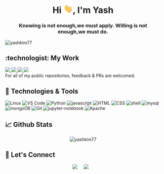 <h1 align="center"> Hi <img src="https://raw.githubusercontent.com/yashkim77/yashkim77/master/wave.gif" width="30px">, I'm Yash </h1>

<h3 align="center">Knowing is not enough,we must apply. Willing is not enough,we must do.</h3>
<p align="left"> <img src="https://komarev.com/ghpvc/?username=yashkim77" alt="yashkim77" /> </p>

<h2>:technologist: My Work </h2>
<p>
  <a href="https://github.com/yashkim77/question-answering-web-app">
     <img src="https://github-readme-stats.vercel.app/api/pin/?username=yashkim77&repo=question-answering-web-app&title_color=ffffff&text_color=c9cacc&icon_color=2bbc8a&bg_color=1d1f21" height=130 />
  </a>
  <a href="https://github.com/yashkim77/StackOverflow-assistant-bot">
     <img src="https://github-readme-stats.vercel.app/api/pin/?username=yashkim77&repo=StackOverflow-assistant-bot&title_color=ffffff&text_color=c9cacc&icon_color=2bbc8a&bg_color=1d1f21" height=130 />
  </a>
  <a href="https://github.com/yashkim77/Predict-tags-on-StackOverflow">
     <img src="https://github-readme-stats.vercel.app/api/pin/?username=yashkim77&repo=Predict-tags-on-StackOverflow&title_color=ffffff&text_color=c9cacc&icon_color=2bbc8a&bg_color=1d1f21" height=130 />
  </a>
  <a href="https://github.com/yashkim77/AV_Food_Demand_Challenge">
     <img src="https://github-readme-stats.vercel.app/api/pin/?username=yashkim77&repo=AV_Food_Demand_Challenge&title_color=ffffff&text_color=c9cacc&icon_color=2bbc8a&bg_color=1d1f21" height=130 />
  </a>
 <br>
 For all of my public repositories, feedback & PRs are welcomed.
</p>

## 🔧 Technologies & Tools

![Linux](https://img.shields.io/badge/OS-Linux-informational?style=flat&logo=linux&logoColor=white)
![VS Code](https://img.shields.io/badge/Editor-visualstudiocode-informational?style=flat&logo=visual-studio-code&logoColor=white)
![Python](https://img.shields.io/badge/Code-Python-informational?style=flat&logo=python&logoColor=white)
![javascript](https://img.shields.io/badge/Code-JavaScript-informational?style=flat&logo=javascript&logoColor=white)
![HTML](https://img.shields.io/badge/Code-HTML-informational?style=flat&logo=HTML5&logoColor=white)
![CSS](https://img.shields.io/badge/Code-CSS-informational?style=flat&logo=CSS3&logoColor=white)
![shell](https://img.shields.io/badge/Shell-Bash-informational?style=flat&logo=gnu-bash&logoColor=white)
![mysql](https://img.shields.io/badge/Tools-Mysql-informational?style=flat&logo=mysql&logoColor=white)
![mongoDB](https://img.shields.io/badge/Tools-MongoDB-informational?style=flat&logo=mongodb&logoColor=white)
![Git](https://img.shields.io/badge/Tools-Git-informational?style=flat&logo=git&logoColor=white)
![jupyter-notebook](https://img.shields.io/badge/Tools-jupyter_notebook-informational?style=flat&logo=Jupyter&logoColor=white)
![Apache](https://img.shields.io/badge/Tools-Apache-informational?style=flat&logo=Apache&logoColor=white)

<h2> &#x1f4c8; Github Stats </h2>
<p align="center">
  <img align="center" src="https://github-readme-stats.vercel.app/api?username=yashkim77&count_private=true&hide=prs,issues,contribs&show_icons=true&theme=dark" alt="yashkim77" />
</p>

## 💬 Let's Connect

<p align="center">
  <a href="https://www.linkedin.com/in/yashkimtani77/"><img src="https://img.shields.io/badge/linkedin-%230077B5.svg?&style=for-the-badge&logo=linkedin&logoColor=white" /></a>&nbsp;&nbsp;&nbsp;&nbsp;
  <a href="https://twitter.com/YKimtani"><img src="https://img.shields.io/badge/twitter-%231DA1F2.svg?&style=for-the-badge&logo=twitter&logoColor=white" /></a>&nbsp;&nbsp;&nbsp;&nbsp;
<p>
